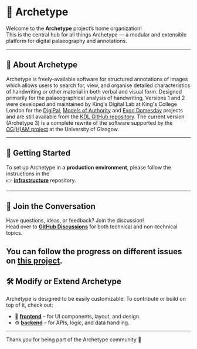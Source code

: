 # 🧱 Archetype

Welcome to the **Archetype** project’s home organization!  
This is the central hub for all things Archetype — a modular and extensible platform for digital palaeography and annotations.

---

## 📙 About Archetype

Archetype is freely-available software for structured annotations of images which allows users to search for, view, and organise detailed characteristics of handwriting or other material in both verbal and visual form. Designed primarily for the palaeographical analysis of handwriting, Versions 1 and 2 were developed and maintained by King's Digital Lab at King's College London for the [DigiPal](https://digipal.eu), [Models of Authority](https://www.modelsofauthority.ac.uk) and [Exon Domesday](https://www.exondomesday.ac.uk) projects and are still available from the [KDL GitHub repository](https://github.com/kcl-ddh/digipal). The current version (Archetype 3) is a complete rewrite of the software supported by the [OG(H)AM project](https://ogham.glasgow.ac.uk) at the University of Glasgow. 

---

## 🚀 Getting Started

To set up Archetype in a **production environment**, please follow the instructions in the  
👉 [**infrastructure**](https://github.com/archetype-pal/infrastructure) repository.

---

## 💬 Join the Conversation

Have questions, ideas, or feedback? Join the discussion!  
Head over to [**GitHub Discussions**](https://github.com/orgs/archetype-pal/discussions) for both technical and non-technical topics.

You can follow the progress on different issues on [this project](https://github.com/orgs/archetype-pal/projects/1).
---

## 🛠️ Modify or Extend Archetype

Archetype is designed to be easily customizable. To contribute or build on top of it, check out:

- 🎨 [**frontend**](https://github.com/archetype-pal/frontend) – for UI components, layout, and design.
- ⚙️ [**backend**](https://github.com/archetype-pal/backend) – for APIs, logic, and data handling.

---

Thank you for being part of the Archetype community 💙
